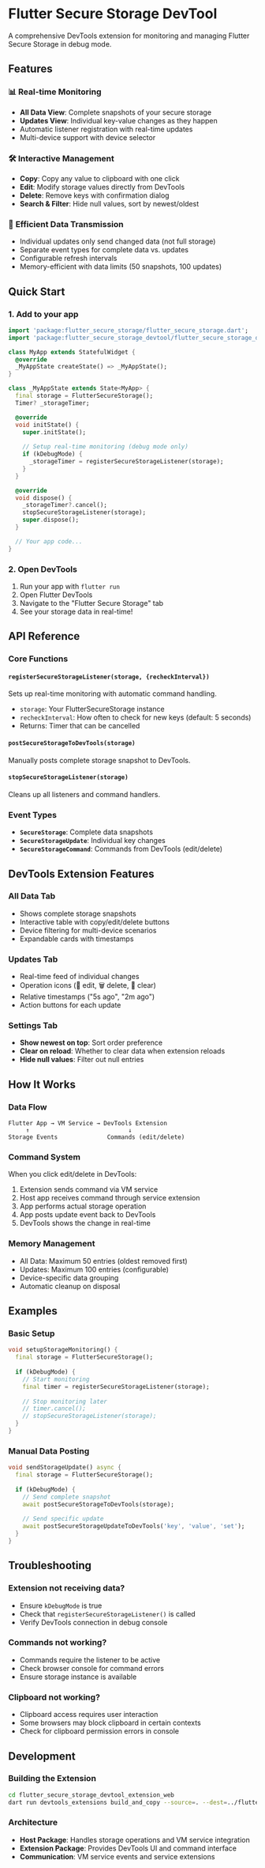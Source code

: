 # Flutter Secure Storage DevTool

A comprehensive DevTools extension for monitoring and managing Flutter Secure Storage in debug mode.

## Features

### 📊 **Real-time Monitoring**
- **All Data View**: Complete snapshots of your secure storage
- **Updates View**: Individual key-value changes as they happen
- Automatic listener registration with real-time updates
- Multi-device support with device selector

### 🛠️ **Interactive Management**
- **Copy**: Copy any value to clipboard with one click
- **Edit**: Modify storage values directly from DevTools
- **Delete**: Remove keys with confirmation dialog
- **Search & Filter**: Hide null values, sort by newest/oldest

### 🎯 **Efficient Data Transmission**
- Individual updates only send changed data (not full storage)
- Separate event types for complete data vs. updates
- Configurable refresh intervals
- Memory-efficient with data limits (50 snapshots, 100 updates)

## Quick Start

### 1. Add to your app

```dart
import 'package:flutter_secure_storage/flutter_secure_storage.dart';
import 'package:flutter_secure_storage_devtool/flutter_secure_storage_devtool.dart';

class MyApp extends StatefulWidget {
  @override
  _MyAppState createState() => _MyAppState();
}

class _MyAppState extends State<MyApp> {
  final storage = FlutterSecureStorage();
  Timer? _storageTimer;

  @override
  void initState() {
    super.initState();
    
    // Setup real-time monitoring (debug mode only)
    if (kDebugMode) {
      _storageTimer = registerSecureStorageListener(storage);
    }
  }

  @override
  void dispose() {
    _storageTimer?.cancel();
    stopSecureStorageListener(storage);
    super.dispose();
  }

  // Your app code...
}
```

### 2. Open DevTools

1. Run your app with `flutter run`
2. Open Flutter DevTools
3. Navigate to the "Flutter Secure Storage" tab
4. See your storage data in real-time!

## API Reference

### Core Functions

#### `registerSecureStorageListener(storage, {recheckInterval})`
Sets up real-time monitoring with automatic command handling.
- `storage`: Your FlutterSecureStorage instance
- `recheckInterval`: How often to check for new keys (default: 5 seconds)
- Returns: Timer that can be cancelled

#### `postSecureStorageToDevTools(storage)`
Manually posts complete storage snapshot to DevTools.

#### `stopSecureStorageListener(storage)`
Cleans up all listeners and command handlers.

### Event Types

- **`SecureStorage`**: Complete data snapshots
- **`SecureStorageUpdate`**: Individual key changes
- **`SecureStorageCommand`**: Commands from DevTools (edit/delete)

## DevTools Extension Features

### All Data Tab
- Shows complete storage snapshots
- Interactive table with copy/edit/delete buttons
- Device filtering for multi-device scenarios
- Expandable cards with timestamps

### Updates Tab  
- Real-time feed of individual changes
- Operation icons (📝 edit, 🗑️ delete, 🧹 clear)
- Relative timestamps ("5s ago", "2m ago")
- Action buttons for each update

### Settings Tab
- **Show newest on top**: Sort order preference
- **Clear on reload**: Whether to clear data when extension reloads  
- **Hide null values**: Filter out null entries

## How It Works

### Data Flow
```
Flutter App → VM Service → DevTools Extension
     ↑                            ↓
Storage Events              Commands (edit/delete)
```

### Command System
When you click edit/delete in DevTools:
1. Extension sends command via VM service
2. Host app receives command through service extension
3. App performs actual storage operation
4. App posts update event back to DevTools
5. DevTools shows the change in real-time

### Memory Management
- All Data: Maximum 50 entries (oldest removed first)
- Updates: Maximum 100 entries (configurable)
- Device-specific data grouping
- Automatic cleanup on disposal

## Examples

### Basic Setup
```dart
void setupStorageMonitoring() {
  final storage = FlutterSecureStorage();
  
  if (kDebugMode) {
    // Start monitoring
    final timer = registerSecureStorageListener(storage);
    
    // Stop monitoring later
    // timer.cancel();
    // stopSecureStorageListener(storage);
  }
}
```

### Manual Data Posting
```dart
void sendStorageUpdate() async {
  final storage = FlutterSecureStorage();
  
  if (kDebugMode) {
    // Send complete snapshot
    await postSecureStorageToDevTools(storage);
    
    // Send specific update
    await postSecureStorageUpdateToDevTools('key', 'value', 'set');
  }
}
```

## Troubleshooting

### Extension not receiving data?
- Ensure `kDebugMode` is true
- Check that `registerSecureStorageListener()` is called
- Verify DevTools connection in debug console

### Commands not working?
- Commands require the listener to be active
- Check browser console for command errors
- Ensure storage instance is available

### Clipboard not working?
- Clipboard access requires user interaction
- Some browsers may block clipboard in certain contexts
- Check for clipboard permission errors in console

## Development

### Building the Extension
```bash
cd flutter_secure_storage_devtool_extension_web
dart run devtools_extensions build_and_copy --source=. --dest=../flutter_secure_storage_devtool/extension/devtools
```

### Architecture
- **Host Package**: Handles storage operations and VM service integration
- **Extension Package**: Provides DevTools UI and command interface
- **Communication**: VM service events and service extensions 
